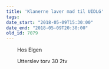 ```yaml
---
title: 'Klanerne laver mad til UIDLG'
tags:
date_start: "2018-05-09T15:30:00"
date_end: "2018-05-09T20:30:00"
old_id: 7079
---
```

<p style="padding-left: 30px;">Hos Elgen</p><p style="padding-left: 30px;">Utterslev torv 30 2tv</p>